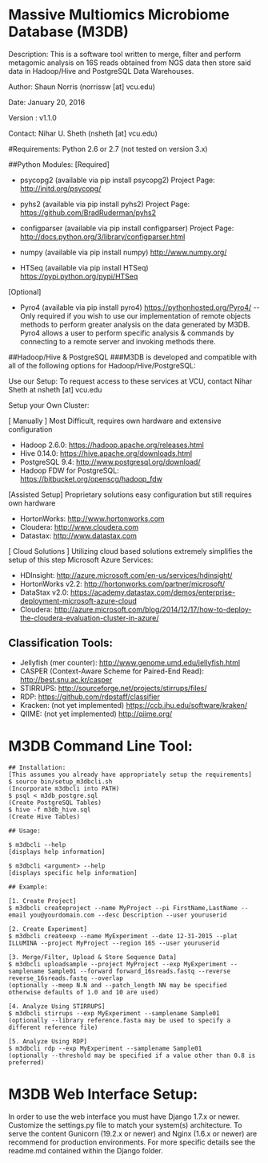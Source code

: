 Massive Multiomics Microbiome Database (M3DB)
=============
Description: This is a software tool written to merge, filter and perform metagomic analysis on 16S reads obtained from NGS data then store said data in Hadoop/Hive and PostgreSQL Data Warehouses.

Author: Shaun Norris (norrissw [at] vcu.edu)

Date: January 20, 2016

Version : v1.1.0

Contact: Nihar U. Sheth (nsheth [at] vcu.edu)

#Requirements: 
Python 2.6 or 2.7 (not tested on version 3.x)

##Python Modules:
[Required]
* psycopg2 (available via pip install psycopg2) Project Page: http://initd.org/psycopg/

* pyhs2 (available via pip install pyhs2) Project Page: https://github.com/BradRuderman/pyhs2

* configparser (available via pip install configparser) Project Page: http://docs.python.org/3/library/configparser.html

* numpy (available via pip install numpy) http://www.numpy.org/

* HTSeq (available via pip install HTSeq) https://pypi.python.org/pypi/HTSeq

[Optional]
* Pyro4 (available via pip install pyro4) https://pythonhosted.org/Pyro4/ -- Only required if you wish to use our implementation of remote objects methods to perform greater analysis on the data generated by M3DB. Pyro4 allows a user to perform specific analysis & commands by connecting to a remote server and invoking methods there.
 
##Hadoop/Hive & PostgreSQL
###M3DB is developed and compatible with all of the following options for Hadoop/Hive/PostgreSQL:

Use our Setup: To request access to these services at VCU, contact Nihar Sheth at nsheth [at] vcu.edu

Setup your Own Cluster:

[ Manually ]
Most Difficult, requires own hardware and extensive configuration
* Hadoop 2.6.0: https://hadoop.apache.org/releases.html
* Hive 0.14.0: https://hive.apache.org/downloads.html
* PostgreSQL 9.4: http://www.postgresql.org/download/
* Hadoop FDW for PostgreSQL: https://bitbucket.org/openscg/hadoop_fdw

[Assisted Setup]
Proprietary solutions easy configuration but still requires own hardware

* HortonWorks: http://www.hortonworks.com
* Cloudera: http://www.cloudera.com
* Datastax: http://www.datastax.com

[ Cloud Solutions ]
Utilizing cloud based solutions extremely simplifies the setup of this step
Microsoft Azure Services:
* HDInsight: http://azure.microsoft.com/en-us/services/hdinsight/
* HortonWorks v2.2: http://hortonworks.com/partner/microsoft/
* DataStax v2.0: https://academy.datastax.com/demos/enterprise-deployment-microsoft-azure-cloud
* Cloudera: http://azure.microsoft.com/blog/2014/12/17/how-to-deploy-the-cloudera-evaluation-cluster-in-azure/

## Classification Tools:
* Jellyfish (mer counter): http://www.genome.umd.edu/jellyfish.html
* CASPER (Context-Aware Scheme for Paired-End Read): http://best.snu.ac.kr/casper
* STIRRUPS: http://sourceforge.net/projects/stirrups/files/
* RDP: https://github.com/rdpstaff/classifier
* Kracken: (not yet implemented) https://ccb.jhu.edu/software/kraken/
* QIIME: (not yet implemented) http://qiime.org/

# M3DB Command Line Tool: 
	## Installation:
	[This assumes you already have appropriately setup the requirements]
	$ source bin/setup_m3dbcli.sh
	(Incorporate m3dbcli into PATH)
	$ psql < m3db_postgre.sql
	(Create PostgreSQL Tables)
	$ hive -f m3db_hive.sql
	(Create Hive Tables)

	## Usage:

	$ m3dbcli --help
	[displays help information]

	$ m3dbcli <argument> --help
	[displays specific help information]

	## Example:
	
	[1. Create Project]
	$ m3dbcli createproject --name MyProject --pi FirstName,LastName --email you@yourdomain.com --desc Description --user youruserid
	
	[2. Create Experiment]
	$ m3dbcli createexp --name MyExperiment --date 12-31-2015 --plat ILLUMINA --project MyProject --region 16S --user youruserid
	
	[3. Merge/Filter, Upload & Store Sequence Data]
	$ m3dbcli uploadsample --project MyProject --exp MyExperiment --samplename Sample01 --forward forward_16sreads.fastq --reverse reverse_16sreads.fastq --overlap 
	(optionally --meep N.N and --patch_length NN may be specified otherwise defaults of 1.0 and 10 are used)

	[4. Analyze Using STIRRUPS]
	$ m3dbcli stirrups --exp MyExperiment --samplename Sample01
	(optionally --library reference.fasta may be used to specify a different reference file)

	[5. Analyze Using RDP]
	$ m3dbcli rdp --exp MyExperiment --samplename Sample01
	(optionally --threshold may be specified if a value other than 0.8 is preferred)

# M3DB Web Interface Setup:
  In order to use the web interface you must have Django 1.7.x or newer. Customize the settings.py file to match your system(s) architecture. To serve the content Gunicorn (19.2.x or newer) and Nginx (1.6.x or newer) are recommend for production environments. For more specific details see the readme.md contained within the Django folder.
  
